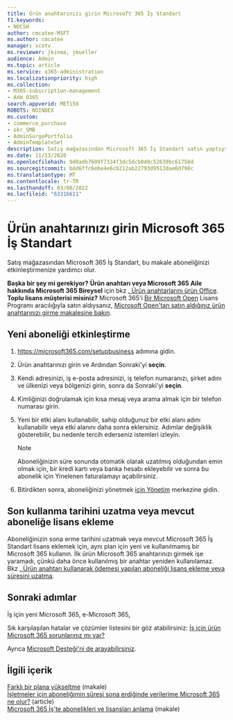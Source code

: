 ```yaml
---
title: Ürün anahtarınızı girin Microsoft 365 İş Standart
f1.keywords:
- NOCSH
author: cmcatee-MSFT
ms.author: cmcatee
manager: scotv
ms.reviewer: jkinma, jmueller
audience: Admin
ms.topic: article
ms.service: o365-administration
ms.localizationpriority: high
ms.collection:
- M365-subscription-management
- Adm_O365
search.appverid: MET150
ROBOTS: NOINDEX
ms.custom:
- commerce_purchase
- okr_SMB
- AdminSurgePortfolio
- AdminTemplateSet
description: Satış mağazasından Microsoft 365 İş Standart satın yaptıysanız, ürün anahtarını nasıl kullanılasınız ve aboneliğinizi nasıl etkinleştirebilirsiniz?
ms.date: 11/13/2020
ms.openlocfilehash: 9d0adb7609f7334f3dc5dcb0d0c52839bc61758d
ms.sourcegitcommit: bdd6ffc6ebe4e6cb212ab22793d9513dae6d798c
ms.translationtype: MT
ms.contentlocale: tr-TR
ms.lasthandoff: 03/08/2022
ms.locfileid: "63316611"
---
```

# <a name="enter-your-product-key-for-microsoft-365-business-standard"></a>Ürün anahtarınızı girin Microsoft 365 İş Standart

Satış mağazasından Microsoft 365 İş Standart, bu makale aboneliğinizi etkinleştirmenize yardımcı olur.
  
 **Başka bir şey mi gerekiyor?**
 **Ürün anahtarı veya Microsoft 365 Aile hakkında Microsoft 365 Bireysel** için bkz [. Ürün anahtarlarını ürün Office](https://support.microsoft.com/office/12a5763a-d45c-4685-8c95-a44500213759).  
 **Toplu lisans müşterisi misiniz?** Microsoft 365'i [Bir Microsoft Open](https://go.microsoft.com/fwlink/p/?LinkID=613298) Lisans Programı aracılığıyla satın aldıysanız, [Microsoft Open'tan satın aldığınız ürün anahtarınızı girme makalesine bakın](purchases-from-microsoft-open.md).
  
## <a name="activate-a-new-subscription"></a>Yeni aboneliği etkinleştirme

1. <a href="https://go.microsoft.com/fwlink/p/?LinkId=839911" target="_blank">https://microsoft365.com/setupbusiness</a> adımına gidin.

2. Ürün anahtarınızı girin ve Ardından Sonraki'yi **seçin**.

3. Kendi adresinizi, iş e-posta adresinizi, iş telefon numaranızı, şirket adını ve ülkenizi veya bölgenizi girin, sonra da Sonraki'yi **seçin**.

4. Kimliğinizi doğrulamak için kısa mesaj veya arama almak için bir telefon numarası girin.

5. Yeni bir etki alanı kullanabilir, sahip olduğunuz bir etki alanı adını kullanabilir veya etki alanını daha sonra  eklersiniz. Adımlar değişiklik gösterebilir, bu nedenle tercih ederseniz istemleri izleyin.

    > [!NOTE]
    > Aboneliğinizin süre sonunda otomatik olarak uzatılmış olduğundan emin olmak için, bir kredi kartı veya banka hesabı ekleyebilir ve sonra bu abonelik için Yinelenen faturalamayı açabilirsiniz.[](subscriptions/renew-your-subscription.md#turn-recurring-billing-off-or-on)

6. Bitirdikten sonra, aboneliğinizi yönetmek <a href="https://go.microsoft.com/fwlink/p/?linkid=2024339" target="_blank">için Yönetim</a> merkezine gidin.

## <a name="extend-the-expiration-date-or-add-a-license-to-an-existing-subscription"></a>Son kullanma tarihini uzatma veya mevcut aboneliğe lisans ekleme

Aboneliğinizin sona erme tarihini uzatmak veya mevcut Microsoft 365 İş Standart lisans eklemek için, aynı plan için yeni ve kullanılmamış bir Microsoft 365 kullanın. İlk ürün Microsoft 365 anahtarınızı girmek işe yaramadı, çünkü daha önce kullanılmış bir anahtar yeniden kullanılamaz. Bkz [. Ürün anahtarı kullanarak ödemesi yapılan aboneliği lisans ekleme veya süresini uzatma](licenses/add-licenses-using-product-key.md).

## <a name="next-steps"></a>Sonraki adımlar

İş için yeni Microsoft 365, e-Microsoft 365[.](../admin/setup/setup.md)

Sık karşılaşılan hatalar ve çözümler listesini bir göz atabilirsiniz: [İş için ürün Microsoft 365 sorunlarınız mı var?](product-key-errors-and-solutions.md)
  
Ayrıca [Microsoft Desteği'ni de arayabilirsiniz](../admin/get-help-support.md).

## <a name="related-content"></a>İlgili içerik

[Farklı bir plana yükseltme](./subscriptions/upgrade-to-different-plan.md) (makale)\
[İşletmeler için aboneliğimin süresi sona erdiğinde verilerime Microsoft 365 ne olur?](./subscriptions/what-if-my-subscription-expires.md) (article)\
[Microsoft 365 İş'te abonelikleri ve lisansları anlama](./licenses/subscriptions-and-licenses.md) (makale)
